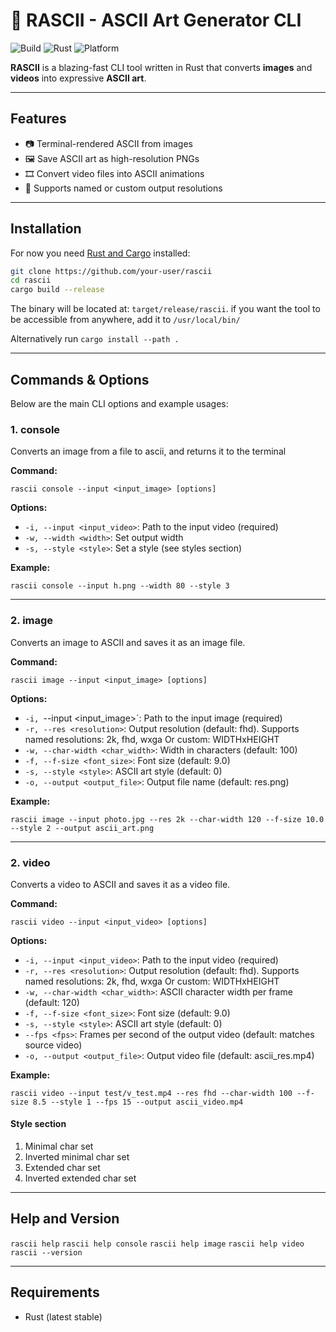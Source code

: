 # 🎨 RASCII - ASCII Art Generator CLI

![Build](https://img.shields.io/badge/build-passing-brightgreen)
![Rust](https://img.shields.io/badge/Rust-2021-orange)
![Platform](https://img.shields.io/badge/platform-cross--platform-lightgrey)

**RASCII** is a blazing-fast CLI tool written in Rust that converts **images** and **videos** into expressive **ASCII art**.

---

## Features

- 📷 Terminal-rendered ASCII from images
- 🖼️ Save ASCII art as high-resolution PNGs
- 🎞️ Convert video files into ASCII animations
- 🧠 Supports named or custom output resolutions


---
## Installation

For now you need [Rust and Cargo](https://www.rust-lang.org/tools/install) installed:

```bash
git clone https://github.com/your-user/rascii
cd rascii
cargo build --release
```
The binary will be located at: `target/release/rascii`. if you want the tool to be accessible from anywhere, add it to `/usr/local/bin/`

Alternatively run `cargo install --path .`

---
## Commands & Options

Below are the main CLI options and example usages:

### 1. console
Converts an image from a file to ascii, and returns it to the terminal

**Command:**
```
rascii console --input <input_image> [options]
```

**Options:**
- `-i, --input <input_video>`: Path to the input video (required)
- `-w, --width <width>`: Set output width
- `-s, --style <style>`: Set a style (see styles section)

**Example:**
```
rascii console --input h.png --width 80 --style 3
```

---
### 2. image
Converts an image to ASCII and saves it as an image file.

**Command:**
```
rascii image --input <input_image> [options]
```

**Options:**
- `-i, `--input <input_image>`: Path to the input image (required)
- `-r, --res <resolution>`: Output resolution (default: fhd). Supports named resolutions: 2k, fhd, wxga Or custom: WIDTHxHEIGHT
- `-w, --char-width <char_width>`: Width in characters (default: 100)
- `-f, --f-size <font_size>`: Font size (default: 9.0)
- `-s, --style <style>`: ASCII art style (default: 0)
- `-o, --output <output_file>`: Output file name (default: res.png)

**Example:**
```
rascii image --input photo.jpg --res 2k --char-width 120 --f-size 10.0 --style 2 --output ascii_art.png

```

---

### 2. video
Converts a video to ASCII and saves it as a video file.

**Command:**
```
rascii video --input <input_video> [options]
```

**Options:**
- `-i, --input <input_video>`: Path to the input video (required)
- `-r, --res <resolution>`: Output resolution (default: fhd). Supports named resolutions: 2k, fhd, wxga Or custom: WIDTHxHEIGHT
- `-w, --char-width <char_width>`: ASCII character width per frame (default: 120)
- `-f, --f-size <font_size>`: Font size (default: 9.0)
- `-s, --style <style>`: ASCII art style (default: 0)
- `--fps <fps>`: Frames per second of the output video (default: matches source video)
- `-o, --output <output_file>`: Output video file (default: ascii_res.mp4)

**Example:**
```
rascii video --input test/v_test.mp4 --res fhd --char-width 100 --f-size 8.5 --style 1 --fps 15 --output ascii_video.mp4

```

#### Style section
1. Minimal char set
2. Inverted minimal char set
3. Extended char set
4. Inverted extended char set

---
## Help and Version
`rascii help`
`rascii help console`
`rascii help image`
`rascii help video`
`rascii --version`

---
## Requirements
- Rust (latest stable)
